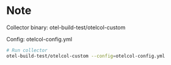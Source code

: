 # Note

Collector binary: otel-build-test/otelcol-custom

Config: otelcol-config.yml

```bash
# Run collector
otel-build-test/otelcol-custom --config=otelcol-config.yml
